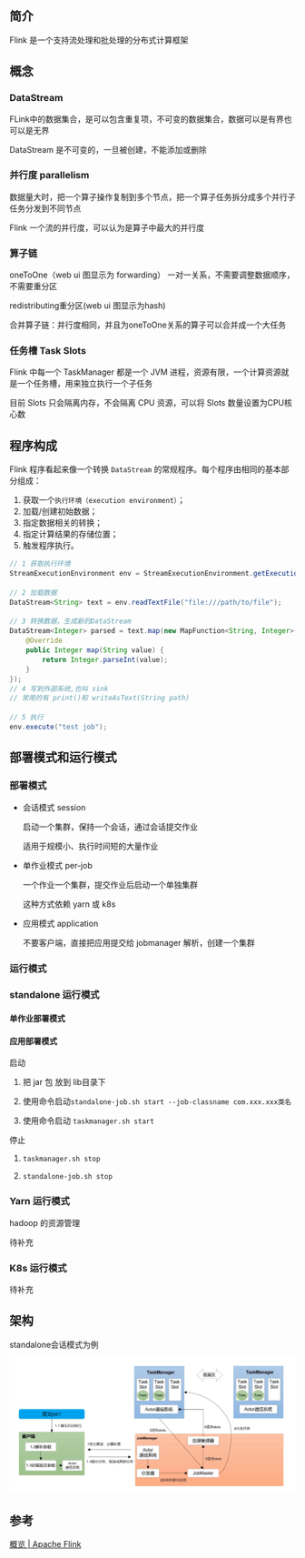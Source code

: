 ## 简介

Flink 是一个支持流处理和批处理的分布式计算框架

## 概念

### DataStream 

FLink中的数据集合，是可以包含重复项，不可变的数据集合，数据可以是有界也可以是无界

DataStream 是不可变的，一旦被创建，不能添加或删除

### 并行度 parallelism

数据量大时，把一个算子操作复制到多个节点，把一个算子任务拆分成多个并行子任务分发到不同节点

Flink 一个流的并行度，可以认为是算子中最大的并行度

### 算子链

oneToOne（web ui 图显示为 forwarding） 一对一关系，不需要调整数据顺序，不需要重分区

redistributing重分区(web ui 图显示为hash)

合并算子链：并行度相同，并且为oneToOne关系的算子可以合并成一个大任务

### 任务槽 Task Slots

Flink 中每一个 TaskManager 都是一个 JVM 进程，资源有限，一个计算资源就是一个任务槽，用来独立执行一个子任务

目前 Slots 只会隔离内存，不会隔离 CPU 资源，可以将 Slots 数量设置为CPU核心数

## 程序构成

Flink 程序看起来像一个转换 `DataStream` 的常规程序。每个程序由相同的基本部分组成：

1. 获取一个`执行环境（execution environment）`；
2. 加载/创建初始数据；
3. 指定数据相关的转换；
4. 指定计算结果的存储位置；
5. 触发程序执行。

```java
// 1 获取执行环境
StreamExecutionEnvironment env = StreamExecutionEnvironment.getExecutionEnvironment();

// 2 加载数据
DataStream<String> text = env.readTextFile("file:///path/to/file");

// 3 转换数据，生成新的DataStream
DataStream<Integer> parsed = text.map(new MapFunction<String, Integer>() {
    @Override
    public Integer map(String value) {
        return Integer.parseInt(value);
    }
});
// 4 写到外部系统,也叫 sink
// 常用的有 print()和 writeAsText(String path)

// 5 执行
env.execute("test job");
```

## 部署模式和运行模式

### 部署模式

+ 会话模式 session

  启动一个集群，保持一个会话，通过会话提交作业

  适用于规模小、执行时间短的大量作业

+ 单作业模式 per-job

  一个作业一个集群，提交作业后启动一个单独集群

  这种方式依赖 yarn 或 k8s

+ 应用模式 application

  不要客户端，直接把应用提交给 jobmanager 解析，创建一个集群

### 运行模式

### standalone 运行模式

#### 单作业部署模式



#### 应用部署模式

启动

1. 把 jar 包 放到 lib目录下

2. 使用命令启动`standalone-job.sh start --job-classname com.xxx.xxx类名`

3. 使用命令启动 `taskmanager.sh start`

停止

1. `taskmanager.sh stop`

2. `standalone-job.sh stop`

### Yarn 运行模式

hadoop 的资源管理

待补充

### K8s 运行模式

待补充

## 架构

standalone会话模式为例

![image-20230611164015593](./assets/image-20230611164015593.png)

## 参考

[概览 | Apache Flink](https://nightlies.apache.org/flink/flink-docs-release-1.16/zh/docs/dev/datastream/overview/)